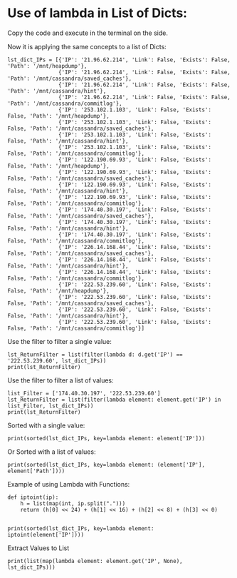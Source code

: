 # Use of lambda in List of Dicts:

Copy the code and execute in the terminal on the side.


Now it is applying the same concepts to a list of Dicts:

    lst_dict_IPs = [{'IP': '21.96.62.214', 'Link': False, 'Exists': False, 'Path': '/mnt/heapdump'},
                    {'IP': '21.96.62.214', 'Link': False, 'Exists': False, 'Path': '/mnt/cassandra/saved_caches'},
                    {'IP': '21.96.62.214', 'Link': False, 'Exists': False, 'Path': '/mnt/cassandra/hint'},
                    {'IP': '21.96.62.214', 'Link': False, 'Exists': False, 'Path': '/mnt/cassandra/commitlog'},
                    {'IP': '253.102.1.103', 'Link': False, 'Exists': False, 'Path': '/mnt/heapdump'},
                    {'IP': '253.102.1.103', 'Link': False, 'Exists': False, 'Path': '/mnt/cassandra/saved_caches'},
                    {'IP': '253.102.1.103', 'Link': False, 'Exists': False, 'Path': '/mnt/cassandra/hint'},
                    {'IP': '253.102.1.103', 'Link': False, 'Exists': False, 'Path': '/mnt/cassandra/commitlog'},
                    {'IP': '122.190.69.93', 'Link': False, 'Exists': False, 'Path': '/mnt/heapdump'},
                    {'IP': '122.190.69.93', 'Link': False, 'Exists': False, 'Path': '/mnt/cassandra/saved_caches'},
                    {'IP': '122.190.69.93', 'Link': False, 'Exists': False, 'Path': '/mnt/cassandra/hint'},
                    {'IP': '122.190.69.93', 'Link': False, 'Exists': False, 'Path': '/mnt/cassandra/commitlog'},
                    {'IP': '174.40.30.197', 'Link': False, 'Exists': False, 'Path': '/mnt/cassandra/saved_caches'},
                    {'IP': '174.40.30.197', 'Link': False, 'Exists': False, 'Path': '/mnt/cassandra/hint'},
                    {'IP': '174.40.30.197', 'Link': False, 'Exists': False, 'Path': '/mnt/cassandra/commitlog'},
                    {'IP': '226.14.168.44', 'Link': False, 'Exists': False, 'Path': '/mnt/cassandra/saved_caches'},
                    {'IP': '226.14.168.44', 'Link': False, 'Exists': False, 'Path': '/mnt/cassandra/hint'},
                    {'IP': '226.14.168.44', 'Link': False, 'Exists': False, 'Path': '/mnt/cassandra/commitlog'},
                    {'IP': '222.53.239.60', 'Link': False, 'Exists': False, 'Path': '/mnt/heapdump'},
                    {'IP': '222.53.239.60', 'Link': False, 'Exists': False, 'Path': '/mnt/cassandra/saved_caches'},
                    {'IP': '222.53.239.60', 'Link': False, 'Exists': False, 'Path': '/mnt/cassandra/hint'},
                    {'IP': '222.53.239.60', 'Link': False, 'Exists': False, 'Path': '/mnt/cassandra/commitlog'}]



Use the filter to filter a single value:

    lst_ReturnFilter = list(filter(lambda d: d.get('IP') == '222.53.239.60', lst_dict_IPs))
    print(lst_ReturnFilter)


Use the filter to filter a list of values:


    list_Filter = ['174.40.30.197', '222.53.239.60']
    lst_ReturnFilter = list(filter(lambda element: element.get('IP') in list_Filter, lst_dict_IPs))
    print(lst_ReturnFilter)



Sorted with a single value:

    print(sorted(lst_dict_IPs, key=lambda element: element['IP']))

Or Sorted with a list of values:

    print(sorted(lst_dict_IPs, key=lambda element: (element['IP'], element['Path'])))


Example of using Lambda with Functions:

    def iptoint(ip):
        h = list(map(int, ip.split(".")))
        return (h[0] << 24) + (h[1] << 16) + (h[2] << 8) + (h[3] << 0)


    print(sorted(lst_dict_IPs, key=lambda element: iptoint(element['IP'])))


Extract Values to List

    print(list(map(lambda element: element.get('IP', None), lst_dict_IPs)))